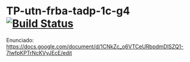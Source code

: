 # TP-utn-frba-tadp-1c-g4 [![Build Status](https://travis-ci.org/nico-abram/TP-utn-frba-tadp-1c-g4.svg?branch=master)](https://travis-ci.org/nico-abram/TP-utn-frba-tadp-1c-g4)

Enunciado: https://docs.google.com/document/d/1CNkZc_o6VTCeURbpdmDlSZQ1-7lwfpKPTrNcKVyJEcE/edit
